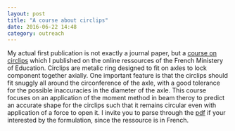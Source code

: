 ```yaml
---
layout: post
title: "A course about circlips"
date: 2016-06-22 14:48
category: outreach
---
```


My actual first publication is not exactly a journal paper, but a [course on circlips](http://eduscol.education.fr/sti/si-ens-cachan/ressources_pedagogiques/simulation-des-deformations-dun-circlips-par-la-rdm) which I published on the online ressources of the French Ministery of Education. Circlips are metalic ring designed to fit on axles to lock component together axially. One important feature is that the circlips should fit snuggly all around the circonference of the axle, with a good tolerance for the possible inaccuracies in the diameter of the axle. This course focuses on an application of the moment method in beam theroy to predict an accurate shape for the circlips such that it remains circular even with application of a force to open it. I invite you to parse through the [pdf](http://eduscol.education.fr/sti/sites/eduscol.education.fr.sti/files/ressources/pedagogiques/5586/5586-simulation-des-deformations-dun-circlips-par-la-rdm-ens.pdf) if your interested by the formulation, since the ressource is in French.
